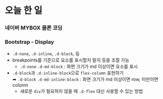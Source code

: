 # 오늘 한 일
### 네이버 MYBOX 클론 코딩
### Bootstrap - Display
- `.d-none`, `.d-inline`, `.d-block`, 등
- breakpoints를 기준으로 요소를 표시할지 말지 등을 조절 가능
    - `.d-none` `.d-md-block` : 화면 크기가 md 이상이면 요소를 표시
- `.d-block`과 `.d-inline-block`으로 `flex-column` 표현하기<br>
➡ `.d-block` `.d-md-inline-block` : 화면 크기가 md 이상이면 row, 미만이면 column
    - 새로운 `div`가 필요하지 않을 때 `.d-flex` 대신 사용할 수 있는 방법